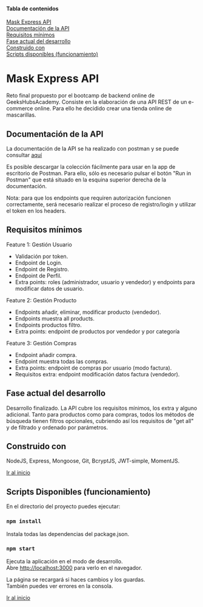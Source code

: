 #### Tabla de contenidos

[Mask Express API](#Mask-Express-API)<br />
[Documentación de la API](#Documentación-de-la-API)<br />
[Requisitos mínimos](#Requisitos-mínimos)<br />
[Fase actual del desarrollo](#Fase-actual-del-desarrollo)<br />
[Construido con](#Construido-con)<br />
[Scripts disponibles (funcionamiento)](<#Scripts-Disponibles-(funcionamiento)>)<br />

# Mask Express API

Reto final propuesto por el bootcamp de backend online de GeeksHubsAcademy. Consiste en la elaboración de una API REST de un e-commerce online. Para ello he decidido crear una tienda online de mascarillas.

## Documentación de la API

La documentación de la API se ha realizado con postman y se puede consultar [aquí](https://documenter.getpostman.com/view/13229790/TVt2cNyg)

Es posible descargar la colección fácilmente para usar en la app de escritorio de Postman. Para ello, sólo es necesario pulsar el botón "Run in Postman" que está situado en la esquina superior derecha de la documentación.

Nota: para que los endpoints que requiren autorización funcionen correctamente, será necesario realizar el proceso de registro/login y utilizar el token en los headers.

## Requisitos mínimos

Feature 1: Gestión Usuario

- Validación por token.
- Endpoint de Login.
- Endpoint de Registro.
- Endpoint de Perfil.
- Extra points: roles (administrador, usuario y vendedor) y endpoints para modificar datos de usuario.

Feature 2: Gestión Producto

- Endpoints añadir, eliminar, modificar producto (vendedor).
- Endpoints muestra all products.
- Endpoints productos filtro.
- Extra points: endpoint de productos por vendedor y por categoría

Feature 3: Gestión Compras

- Endpoint añadir compra.
- Endpoint muestra todas las compras.
- Extra points: endpoint de compras por usuario (modo factura).
- Requisitos extra: endpoint modificación datos factura (vendedor).

## Fase actual del desarrollo

Desarrollo finalizado. La API cubre los requisitos mínimos, los extra y alguno adicional. Tanto para productos como para compras, todos los métodos de búsqueda tienen filtros opcionales, cubriendo así los requisitos de "get all" y de filtrado y ordenado por parámetros.

## Construido con

NodeJS, Express, Mongoose, Git, BcryptJS, JWT-simple, MomentJS.

[Ir al inicio](#Tabla-de-contenidos)

## Scripts Disponibles (funcionamiento)

En el directorio del proyecto puedes ejecutar:

### `npm install`

Instala todas las dependencias del package.json.

### `npm start`

Ejecuta la aplicación en el modo de desarrollo.<br />
Abre [http://localhost:3000](http://localhost:3000) para verlo en el navegador.

La página se recargará si haces cambios y los guardas.<br />
También puedes ver errores en la consola.

[Ir al inicio](#Tabla-de-contenidos)
